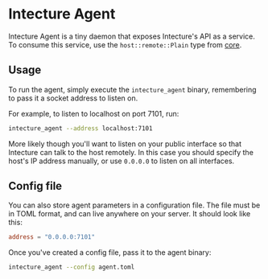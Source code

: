# Intecture Agent

Intecture Agent is a tiny daemon that exposes Intecture's API as a service. To consume this service, use the `host::remote::Plain` type from [core](../core/).

## Usage

To run the agent, simply execute the `intecture_agent` binary, remembering to pass it a socket address to listen on.

For example, to listen to localhost on port 7101, run:

```sh
intecture_agent --address localhost:7101
```

More likely though you'll want to listen on your public interface so that Intecture can talk to the host remotely. In this case you should specify the host's IP address manually, or use `0.0.0.0` to listen on all interfaces.

## Config file

You can also store agent parameters in a configuration file. The file must be in TOML format, and can live anywhere on your server. It should look like this:

```toml
address = "0.0.0.0:7101"
```

Once you've created a config file, pass it to the agent binary:

```sh
intecture_agent --config agent.toml
```
